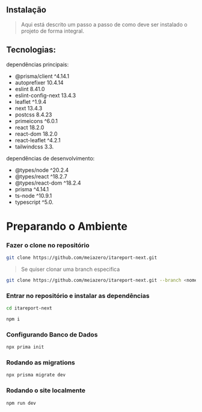 ## Instalação

> Aqui está descrito um passo a passo de como deve
> ser instalado o projeto de forma integral.

## Tecnologias:

dependências principais:

-   @prisma/client ^4.14.1
-   autoprefixer 10.4.14
-   eslint 8.41.0
-   eslint-config-next 13.4.3
-   leaflet ^1.9.4
-   next 13.4.3
-   postcss 8.4.23
-   primeicons ^6.0.1
-   react 18.2.0
-   react-dom 18.2.0
-   react-leaflet ^4.2.1
-   tailwindcss 3.3.

dependências de desenvolvimento:

-   @types/node ^20.2.4
-   @types/react ^18.2.7
-   @types/react-dom ^18.2.4
-   prisma ^4.14.1
-   ts-node ^10.9.1
-   typescript ^5.0.

# Preparando o Ambiente

### Fazer o clone no repositório

```bash
git clone https://github.com/meiazero/itareport-next.git
```

> Se quiser clonar uma branch especifica

```bash
git clone https://github.com/meiazero/itareport-next.git --branch <nome_branch>
```

### Entrar no repositório e instalar as dependências

```bash
cd itareport-next
```

```bash
npm i
```

### Configurando Banco de Dados

```bash
npx prima init
```

### Rodando as migrations

```bash
npx prisma migrate dev
```

### Rodando o site localmente

```bash
npm run dev
```
